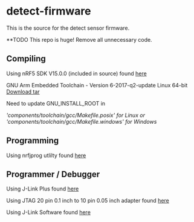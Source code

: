 # detect-firmware
This is the source for the detect sensor firmware.

**TODO
This repo is huge! Remove all unnecessary code.

## Compiling
Using nRF5 SDK V15.0.0 (included in source) found [here](http://developer.nordicsemi.com/nRF5_SDK/nRF5_SDK_v15.x.x/)

GNU Arm Embedded Toolchain - Version 6-2017-q2-update Linux 64-bit
[Download tar](https://developer.arm.com/open-source/gnu-toolchain/gnu-rm/downloads)

Need to update GNU_INSTALL_ROOT in 

*'components/toolchain/gcc/Makefile.posix' for Linux 
or  
'components/toolchain/gcc/Makefile.windows' for Windows*

## Programming
Using nrfjprog utlilty found [here](http://linkhttps://www.nordicsemi.com/eng/Products/nRF52840)

## Programmer / Debugger
Using J-Link Plus found [here](http://linkhttps://www.segger.com/products/debug-probes/j-link/models/j-link-plus/)

Using JTAG 20 pin 0.1 inch to 10 pin 0.05 inch adapter found [here](https://www.olimex.com/Products/ARM/JTAG/ARM-JTAG-20-10/)  

Using J-Link Software found [here](http://linkhttps://www.segger.com/downloads/jlink/#J-LinkSoftwareAndDocumentationPack)
